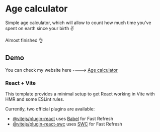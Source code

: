 # Age calculator

Simple age calculator, which will allow to count how much time you've spent on earth since your birth ✌

Almost finished 👌

## Demo

You can check my website here ----> [Age calculator](https://krystianzybura.github.io/age-calculator/)

### React + Vite

This template provides a minimal setup to get React working in Vite with HMR and some ESLint rules.

Currently, two official plugins are available:

- [@vitejs/plugin-react](https://github.com/vitejs/vite-plugin-react/blob/main/packages/plugin-react/README.md) uses [Babel](https://babeljs.io/) for Fast Refresh
- [@vitejs/plugin-react-swc](https://github.com/vitejs/vite-plugin-react-swc) uses [SWC](https://swc.rs/) for Fast Refresh
